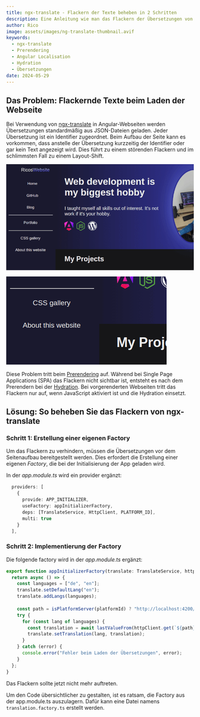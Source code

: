 ```yaml
---
title: ngx-translate - Flackern der Texte beheben in 2 Schritten
description: Eine Anleitung wie man das Flackern der Übersetzungen von ngx-translate beim Laden der Webseite beheben kann.
author: Rico
image: assets/images/ng-translate-thumbnail.avif
keywords:
  - ngx-translate
  - Prerendering
  - Angular Localisation
  - Hydration
  - Übersetzungen
date: 2024-05-29
---
```


## Das Problem: Flackernde Texte beim Laden der Webseite

Bei Verwendung von [ngx-translate](https://github.com/ngx-translate/core) in Angular-Webseiten werden Übersetzungen standardmäßig aus JSON-Dateien geladen. Jeder Übersetzung ist ein Identifier zugeordnet. Beim Aufbau der Seite kann es vorkommen, dass anstelle der Übersetzung kurzzeitig der Identifier oder gar kein Text angezeigt wird. Dies führt zu einem störenden Flackern und im schlimmsten Fall zu einem Layout-Shift.

![alt text](assets/images/ngx-translate-flickering2.gif "Beispiel des Flackerns")

![alt text](assets/images/ngx-translate-flickering.gif "Beispiel des Flackerns")

Diese Problem tritt beim [Prerendering](https://angular.dev/guide/prerendering#how-to-prerender-a-page) auf. Während bei Single Page Applications (SPA) das Flackern nicht sichtbar ist, entsteht es nach dem Prerendern bei der [Hydration](https://angular.dev/guide/hydration). Bei vorgerenderten Webseiten tritt das Flackern nur auf, wenn JavaScript aktiviert ist und die Hydration einsetzt.

## Lösung: So beheben Sie das Flackern von ngx-translate

### Schritt 1: Erstellung einer eigenen Factory

Um das Flackern zu verhindern, müssen die Übersetzungen vor dem Seitenaufbau bereitgestellt werden. Dies erfordert die Erstellung einer eigenen _Factory_, die bei der Initialisierung der App geladen wird.

In der _app.module.ts_ wird ein provider ergänzt:

```typescript
  providers: [
    {
      provide: APP_INITIALIZER,
      useFactory: appInitializerFactory,
      deps: [TranslateService, HttpClient, PLATFORM_ID],
      multi: true
    }
  ],
```

### Schritt 2: Implementierung der Factory

Die folgende factory wird in der _app.module.ts_ ergänzt:

```typescript
export function appInitializerFactory(translate: TranslateService, httpClient: HttpClient, platformId: object) {
  return async () => {
    const languages = ["de", "en"];
    translate.setDefaultLang("en");
    translate.addLangs(languages);

    const path = isPlatformServer(platformId) ? "http://localhost:4200/assets/i18n/" : "assets/i18n/";
    try {
      for (const lang of languages) {
        const translation = await lastValueFrom(httpClient.get(`${path}${lang}.json`));
        translate.setTranslation(lang, translation);
      }
    } catch (error) {
      console.error("Fehler beim Laden der Übersetzungen", error);
    }
  };
}
```

Das Flackern sollte jetzt nicht mehr auftreten.

Um den Code übersichtlicher zu gestalten, ist es ratsam, die Factory aus der app.module.ts auszulagern. Dafür kann eine Datei namens `translation.factory.ts` erstellt werden.
